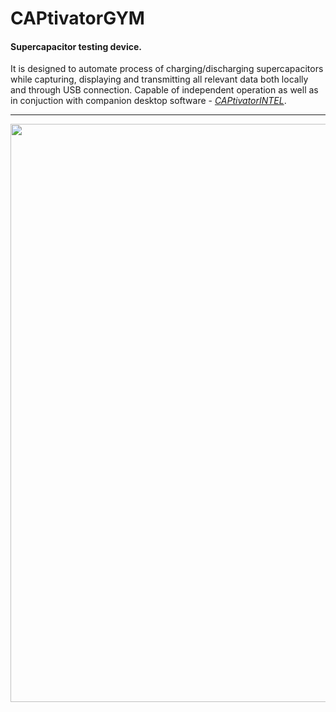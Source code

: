 # CAPtivatorGYM

<h4>Supercapacitor testing device.</h4> 

It is designed to automate process of charging/discharging supercapacitors while capturing, displaying and transmitting all relevant data both locally and through USB connection. Capable of independent operation as well as in conjuction with companion desktop software - <a href="https://github.com/Nikolichnik/CAPtivatorINTEL"><em>CAPtivatorINTEL</em></a>.

<hr>

<p align="center">
  <a href="https://github.com/Nikolichnik/CAPtivatorINTEL"><img width="1439" height="925" alt="image" src="https://github.com/user-attachments/assets/b2a2ddd1-6aab-4e24-8a4d-ca78e677e515" /></a>
</p>
